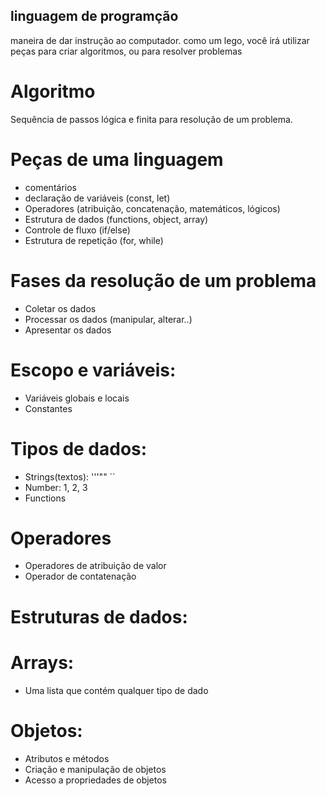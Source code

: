 ## linguagem de programção
maneira de dar instrução ao computador.
como um lego, você irá utilizar peças para criar algoritmos, ou para resolver problemas

# Algoritmo
Sequência de passos lógica e finita para resolução de um problema.
# Peças de uma linguagem 
- comentários 
- declaração de variáveis (const, let)
- Operadores (atribuição, concatenação, matemáticos, lógicos)
- Estrutura de dados (functions, object, array)
- Controle de fluxo (if/else)
- Estrutura de repetição (for, while)

# Fases da resolução de um problema 
- Coletar os dados
- Processar os dados (manipular, alterar..)
- Apresentar os dados

# Escopo e variáveis:
- Variáveis globais e locais
- Constantes

# Tipos de dados:
- Strings(textos): '''"" ``
- Number: 1, 2, 3
- Functions

# Operadores
- Operadores de atribuição de valor
- Operador de contatenação
# Estruturas de dados:
# Arrays:
- Uma lista que contém qualquer tipo de dado

# Objetos:
- Atributos e métodos
- Criação e manipulação de objetos
- Acesso a propriedades de objetos